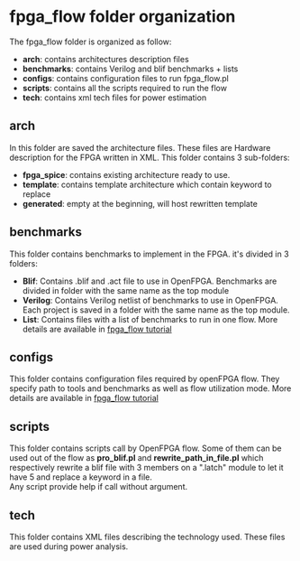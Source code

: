 # fpga_flow folder organization

The fpga_flow folder is organized as follow:
* **arch**: contains architectures description files
* **benchmarks**: contains Verilog and blif benchmarks + lists
* **configs**: contains configuration files to run fpga_flow.pl
* **scripts**: contains all the scripts required to run the flow
* **tech**: contains xml tech files for power estimation

## arch
In this folder are saved the architecture files. These files are Hardware description for the FPGA written in XML. This folder contains 3 sub-folders:
- **fpga_spice**: contains existing architecture ready to use.
- **template**: contains template architecture which contain keyword to replace
- **generated**: empty at the beginning, will host rewritten template

## benchmarks
This folder contains benchmarks to implement in the FPGA. it's divided in 3 folders:
- **Blif**: Contains .blif and .act file to use in OpenFPGA. Benchmarks are divided in folder with the same name as the top module
- **Verilog**: Contains Verilog netlist of benchmarks to use in OpenFPGA. Each project is saved in a folder with the same name as the top module.
- **List**: Contains files with a list of benchmarks to run in one flow. More details are available in [fpga_flow tutorial](https://github.com/LNIS-Projects/OpenFPGA/blob/master/tutorials/fpga_flow/how2use.md#benchmark-list)

## configs
This folder contains configuration files required by openFPGA flow. They specify path to tools and benchmarks as well as flow utilization mode. More details are available in [fpga_flow tutorial](https://github.com/LNIS-Projects/OpenFPGA/blob/master/tutorials/fpga_flow/how2use.md#configuration-file)

## scripts
This folder contains scripts call by OpenFPGA flow. Some of them can be used out of the flow as **pro_blif.pl** and **rewrite_path_in_file.pl** which respectively rewrite a blif file with 3 members on a ".latch" module to let it have 5 and replace a keyword in a file.<br />
Any script provide help if call without argument.

## tech
This folder contains XML files describing the technology used. These files are used during power analysis.
